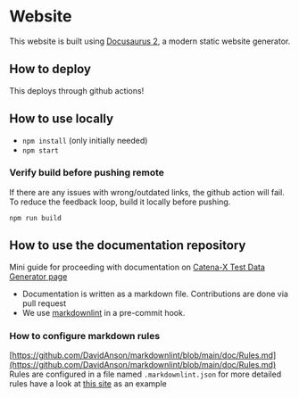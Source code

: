 # Website

This website is built using [Docusaurus 2](https://docusaurus.io/), a modern static website generator.

## How to deploy

This deploys through github actions!

## How to use locally

- `npm install` (only initially needed)
- `npm start`

### Verify build before pushing remote

If there are any issues with wrong/outdated links, the github action will fail. To reduce the feedback loop, build it locally before pushing.

`npm run build`

## How to use the documentation repository

Mini guide for proceeding with documentation on [Catena-X Test Data Generator page](https://github.com/catenax-ng/product-test-data-generator)

- Documentation is written as a markdown file. Contributions are done via pull request
- We use [markdownlint](https://www.npmjs.com/package/markdownlint) in a pre-commit hook.

### How to configure markdown rules

[https://github.com/DavidAnson/markdownlint/blob/main/doc/Rules.md](https://github.com/DavidAnson/markdownlint/blob/main/doc/Rules.md)
Rules are configured in a file named `.markdownlint.json`
for more detailed rules have a look at [this site](https://github.com/DavidAnson/markdownlint/blob/main/doc/Rules.md) as an example
